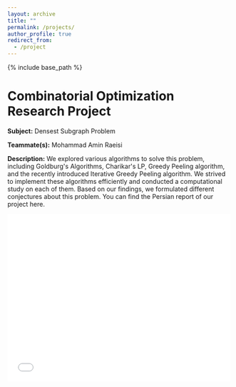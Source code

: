 ```yaml
---
layout: archive
title: ""
permalink: /projects/
author_profile: true
redirect_from:
  - /project
---
```


{% include base_path %}

Combinatorial Optimization Research Project
======
**Subject:** 
Densest Subgraph Problem

**Teammate(s):**
Mohammad Amin Raeisi

**Description:**
We explored various algorithms to solve this problem, including Goldburg's Algorithms, Charikar's LP, Greedy Peeling algorithm, and the recently introduced Iterative Greedy Peeling algorithm. We strived to implement these algorithms efficiently and conducted a computational study on each of them. Based on our findings, we formulated different conjectures about this problem. You can find the Persian report of our project here.

<embed src="/files/DSP.pdf" width="500" height="375" 
 type="application/pdf">


